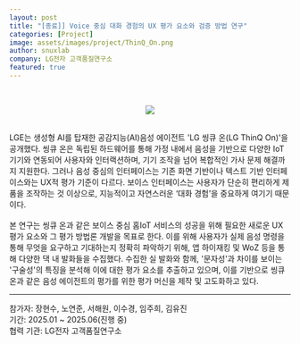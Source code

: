 ```yaml
---
layout: post
title: "[종료]] Voice 중심 대화 경험의 UX 평가 요소와 검증 방법 연구"
categories: [Project]
image: assets/images/project/ThinQ_On.png
author: snuxlab
company: LG전자 고객품질연구소
featured: true
---
```


<p>
<br>
<p align="center"><img src="{{site.baseurl}}/assets/images/project/ThinQ_On.png"></p>
<br>
LGE는 생성형 AI를 탑재한 공감지능(AI)음성 에이전트 'LG 씽큐 온(LG ThinQ On)'을 공개했다. 씽큐 온은 독립된 하드웨어를 통해 가정 내에서 음성을 기반으로 다양한 IoT 기기와 연동되어 사용자와 인터랙션하며, 기기 조작을 넘어 복합적인 가사 문제 해결까지 지원한다. 그러나 음성 중심의 인터페이스는 기존 화면 기반이나 텍스트 기반 인터페이스와는 UX적 평가 기준이 다르다. 보이스 인터페이스는 사용자가 단순히 편리하게 제품을 조작하는 것 이상으로, 지능적이고 자연스러운 ‘대화 경험’을 중요하게 여기기 때문이다.
<br><br>
본 연구는 씽큐 온과 같은 보이스 중심 홈IoT 서비스의 성공을 위해 필요한 새로운 UX 평가 요소와 그 평가 방법론 개발을 목표로 한다. 이를 위해 사용자가 실제 음성 명령을 통해 무엇을 요구하고 기대하는지 정확히 파악하기 위해, 앱 하이재킹 및 WoZ 등을 통해 다양한 댁 내 발화들을 수집했다. 수집한 실 발화와 함께, '문자성'과 차이를 보이는 '구술성'의 특징을 분석해 이에 대한 평가 요소를 추출하고 있으며, 이를 기반으로 씽큐 온과 같은 음성 에이전트의 평가를 위한 평가 머신을 제작 및 고도화하고 있다.
<br>
</p>

<hr>
참가자: 장현수, 노연준, 서해원, 이수경, 임주희, 김유진  <br>
기간: 2025.01 ~ 2025.06(진행 중) <br>
협력 기관: LG전자 고객품질연구소